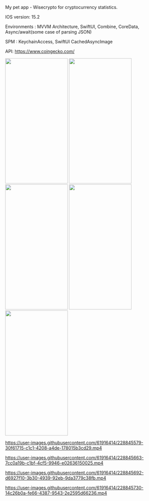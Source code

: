 My pet app - Wisecrypto for cryptocurrency statistics.

IOS version:   15.2

Environments : MVVM Architecture,
               SwiftUI,
               Combine,
               CoreData,
               Async/await(some case of parsing JSON)

SPM :          KeychainAccess,
               SwiftUI CachedAsyncImage 

API:          https://www.coingecko.com/



<img src="https://user-images.githubusercontent.com/61916414/228845056-ff9758c4-9e7b-4759-a954-c1738d9b45ff.png" width="200" height="400" /> <img src="https://user-images.githubusercontent.com/61916414/228845080-bfabc602-0a54-441d-8fc0-896129b0cb9d.png" width="200" height="400" /> <img src="https://user-images.githubusercontent.com/61916414/228845118-c9c98910-2ed3-4ac3-b3aa-7999b48aa965.png" width="200" height="400" /> <img src="https://user-images.githubusercontent.com/61916414/228845136-11327749-0e98-43e8-a830-f4585054bbf0.png" width="200" height="400" /> <img src="https://user-images.githubusercontent.com/61916414/228845147-fbe00f82-80e8-4938-b378-fd274e32bae2.png" width="200" height="400" />


https://user-images.githubusercontent.com/61916414/228845579-30f61715-c1c1-4208-a4de-178015b3cd29.mp4

https://user-images.githubusercontent.com/61916414/228845663-7cc0a19b-c1bf-4cf5-9946-e02636150025.mp4

https://user-images.githubusercontent.com/61916414/228845692-d6927f10-3b30-4939-92eb-9da3779c38fb.mp4

https://user-images.githubusercontent.com/61916414/228845730-14c26b0a-fe66-4387-9543-2e2595d66236.mp4



